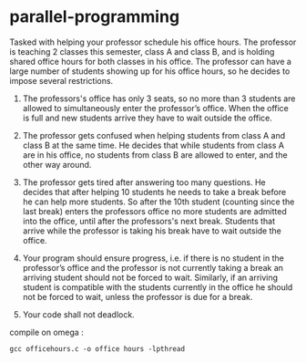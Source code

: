# parallel-programming



Tasked with helping your professor schedule his office hours. 
The professor is teaching 2 classes this semester, class A and class B, 
and is holding shared office hours for both classes in his office.
The professor can have a large number of students showing up for his office hours, so he decides to impose several restrictions.

1. The professors's office has only 3 seats, so no more than 3 students are allowed to simultaneously enter the professor’s office. When the office is full and new students arrive they have to wait outside the office.

2. The professor gets confused when helping students from class A and class B at the same time. He decides that while students from class A are in his office, no students from class B are allowed to enter, and the other way around.

3. The professor gets tired after answering too many questions. He decides that after helping 10 students he needs to take a break before he can help more students. So after the 10th student (counting since the last break) enters the professors office no more students are admitted into the office, until after the professors's next break. Students that arrive while the professor is taking his break have to wait outside the office.

4. Your program should ensure progress, i.e. if there is no student in the professor’s office and the professor is not currently taking a break an arriving student should not be forced to wait. Similarly, if an arriving student is compatible with the students currently in the office he should not be forced to wait, unless the professor is due for a break.

5. Your code shall not deadlock.

compile on omega :

` gcc officehours.c -o office hours -lpthread `
